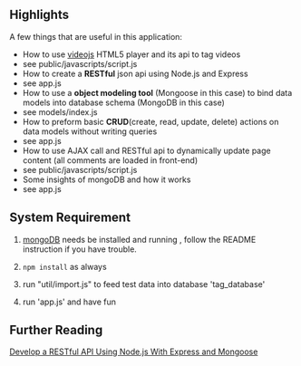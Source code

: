 ## Highlights

A few things that are useful in this application:

* How to use [videojs](http://videojs.com/) HTML5 player and its api to tag videos
 * see public/javascripts/script.js 
* How to create a **RESTful** json api using Node.js and Express
 * see app.js
* How to use a **object modeling tool** (Mongoose in this case) to bind data models into database schema (MongoDB in this case)
 * see models/index.js
* How to preform basic **CRUD**(create, read, update, delete) actions on data models without writing queries 
 * see app.js
* How to use AJAX call and RESTful api to dynamically update page content (all comments are loaded in front-end)
 * see public/javascripts/script.js 
* Some insights of mongoDB and how it works
 * see app.js


## System Requirement

1. [mongoDB](http://www.mongodb.org/downloads) needs be installed and running , follow the README instruction if you have trouble.

2. ```npm install``` as always

3. run "util/import.js" to feed test data into database 'tag_database'

4. run 'app.js' and have fun


## Further Reading
[Develop a RESTful API Using Node.js With Express and Mongoose](http://pixelhandler.com/blog/2012/02/09/develop-a-restful-api-using-node-js-with-express-and-mongoose/)